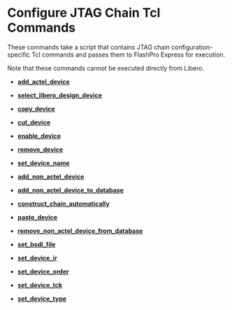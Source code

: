 # Configure JTAG Chain Tcl Commands

These commands take a script that contains JTAG chain configuration-specific Tcl commands and passes them to FlashPro Express for execution.

Note that these commands cannot be executed directly from Libero.

-   **[add\_actel\_device](GUID-CCF66A85-5536-4FF0-B9C3-7EC93AD7E612.md)**  

-   **[select\_libero\_design\_device](GUID-9BE994B7-6AC8-4CC1-9F92-E1059AEDD8AD.md)**  

-   **[copy\_device](GUID-0C689E1A-CF0B-4C73-99EC-CA9D9F876941.md)**  

-   **[cut\_device](GUID-A11F936D-BF27-4FFD-BE89-1633ECED0B83.md)**  

-   **[enable\_device](GUID-C875132D-E116-49F2-892F-F862E2A701E5.md)**  

-   **[remove\_device](GUID-D0451E8F-76B5-4548-A1CA-1D5324E15E16.md)**  

-   **[set\_device\_name](GUID-D9F3B988-6224-4354-BD62-0536E0394920.md)**  

-   **[add\_non\_actel\_device](GUID-098589EB-5449-4FD5-A3A7-68B66B1C6F75.md)**  

-   **[add\_non\_actel\_device\_to\_database](GUID-0FF73C7B-C9C3-4BD3-A69E-AC607B65A495.md)**  

-   **[construct\_chain\_automatically](GUID-3AAF3705-287B-45A7-A5E6-2814DFB9DB95.md)**  

-   **[paste\_device](GUID-5CD90B04-7285-4ABD-8CD0-40CCE9B18160.md)**  

-   **[remove\_non\_actel\_device\_from\_database](GUID-A6AA4775-957A-4C1C-B37A-509372D304E7.md)**  

-   **[set\_bsdl\_file](GUID-19C33641-E4B3-4C8F-A9F7-21E86080A5BA.md)**  

-   **[set\_device\_ir](GUID-35D29903-6D92-4C3E-AE5C-57D153B7C0DC.md)**  

-   **[set\_device\_order](GUID-742BCF06-9D39-432E-801F-554D2C2554C1.md)**  

-   **[set\_device\_tck](GUID-08A0E278-399C-46C3-8AC2-FF1444F223C3.md)**  

-   **[set\_device\_type](GUID-812821B6-6DA4-435C-80E8-B3FAC104E401.md)**  


